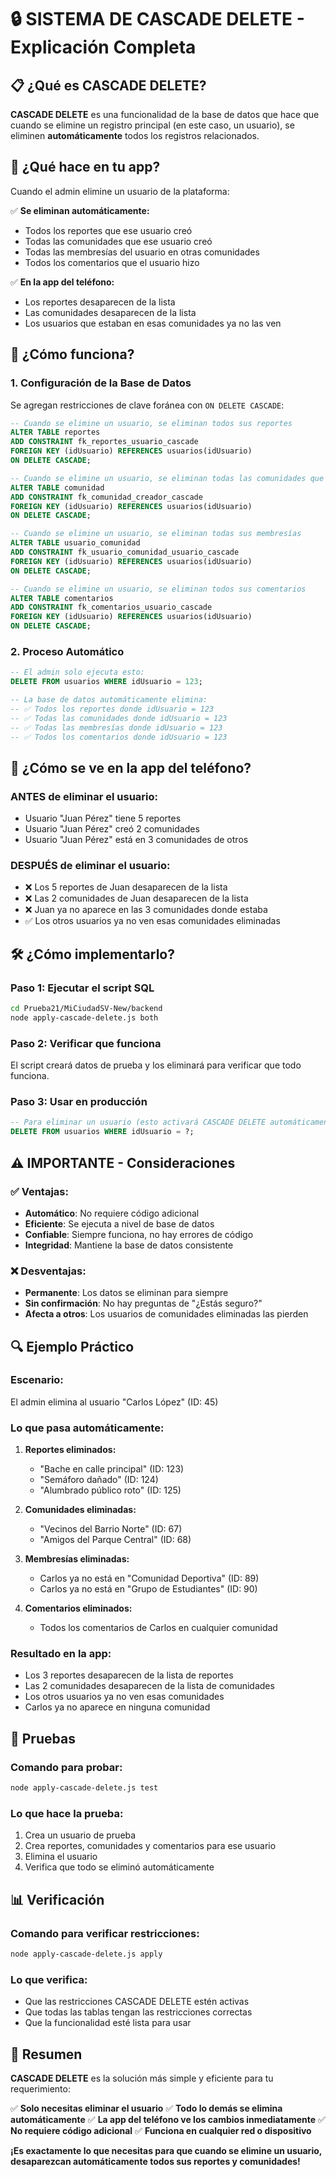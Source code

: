 # 🔒 SISTEMA DE CASCADE DELETE - Explicación Completa

## 📋 ¿Qué es CASCADE DELETE?

**CASCADE DELETE** es una funcionalidad de la base de datos que hace que cuando se elimine un registro principal (en este caso, un usuario), se eliminen **automáticamente** todos los registros relacionados.

## 🎯 ¿Qué hace en tu app?

Cuando el admin elimine un usuario de la plataforma:

✅ **Se eliminan automáticamente:**
- Todos los reportes que ese usuario creó
- Todas las comunidades que ese usuario creó
- Todas las membresías del usuario en otras comunidades
- Todos los comentarios que el usuario hizo

✅ **En la app del teléfono:**
- Los reportes desaparecen de la lista
- Las comunidades desaparecen de la lista
- Los usuarios que estaban en esas comunidades ya no las ven

## 🚀 ¿Cómo funciona?

### 1. **Configuración de la Base de Datos**
Se agregan restricciones de clave foránea con `ON DELETE CASCADE`:

```sql
-- Cuando se elimine un usuario, se eliminan todos sus reportes
ALTER TABLE reportes 
ADD CONSTRAINT fk_reportes_usuario_cascade 
FOREIGN KEY (idUsuario) REFERENCES usuarios(idUsuario) 
ON DELETE CASCADE;

-- Cuando se elimine un usuario, se eliminan todas las comunidades que creó
ALTER TABLE comunidad 
ADD CONSTRAINT fk_comunidad_creador_cascade 
FOREIGN KEY (idUsuario) REFERENCES usuarios(idUsuario) 
ON DELETE CASCADE;

-- Cuando se elimine un usuario, se eliminan todas sus membresías
ALTER TABLE usuario_comunidad 
ADD CONSTRAINT fk_usuario_comunidad_usuario_cascade 
FOREIGN KEY (idUsuario) REFERENCES usuarios(idUsuario) 
ON DELETE CASCADE;

-- Cuando se elimine un usuario, se eliminan todos sus comentarios
ALTER TABLE comentarios 
ADD CONSTRAINT fk_comentarios_usuario_cascade 
FOREIGN KEY (idUsuario) REFERENCES usuarios(idUsuario) 
ON DELETE CASCADE;
```

### 2. **Proceso Automático**
```sql
-- El admin solo ejecuta esto:
DELETE FROM usuarios WHERE idUsuario = 123;

-- La base de datos automáticamente elimina:
-- ✅ Todos los reportes donde idUsuario = 123
-- ✅ Todas las comunidades donde idUsuario = 123  
-- ✅ Todas las membresías donde idUsuario = 123
-- ✅ Todos los comentarios donde idUsuario = 123
```

## 📱 ¿Cómo se ve en la app del teléfono?

### **ANTES de eliminar el usuario:**
- Usuario "Juan Pérez" tiene 5 reportes
- Usuario "Juan Pérez" creó 2 comunidades
- Usuario "Juan Pérez" está en 3 comunidades de otros

### **DESPUÉS de eliminar el usuario:**
- ❌ Los 5 reportes de Juan desaparecen de la lista
- ❌ Las 2 comunidades de Juan desaparecen de la lista
- ❌ Juan ya no aparece en las 3 comunidades donde estaba
- ✅ Los otros usuarios ya no ven esas comunidades eliminadas

## 🛠️ ¿Cómo implementarlo?

### **Paso 1: Ejecutar el script SQL**
```bash
cd Prueba21/MiCiudadSV-New/backend
node apply-cascade-delete.js both
```

### **Paso 2: Verificar que funciona**
El script creará datos de prueba y los eliminará para verificar que todo funciona.

### **Paso 3: Usar en producción**
```sql
-- Para eliminar un usuario (esto activará CASCADE DELETE automáticamente)
DELETE FROM usuarios WHERE idUsuario = ?;
```

## ⚠️ **IMPORTANTE - Consideraciones**

### **✅ Ventajas:**
- **Automático**: No requiere código adicional
- **Eficiente**: Se ejecuta a nivel de base de datos
- **Confiable**: Siempre funciona, no hay errores de código
- **Integridad**: Mantiene la base de datos consistente

### **❌ Desventajas:**
- **Permanente**: Los datos se eliminan para siempre
- **Sin confirmación**: No hay preguntas de "¿Estás seguro?"
- **Afecta a otros**: Los usuarios de comunidades eliminadas las pierden

## 🔍 **Ejemplo Práctico**

### **Escenario:**
El admin elimina al usuario "Carlos López" (ID: 45)

### **Lo que pasa automáticamente:**
1. **Reportes eliminados:**
   - "Bache en calle principal" (ID: 123)
   - "Semáforo dañado" (ID: 124)
   - "Alumbrado público roto" (ID: 125)

2. **Comunidades eliminadas:**
   - "Vecinos del Barrio Norte" (ID: 67)
   - "Amigos del Parque Central" (ID: 68)

3. **Membresías eliminadas:**
   - Carlos ya no está en "Comunidad Deportiva" (ID: 89)
   - Carlos ya no está en "Grupo de Estudiantes" (ID: 90)

4. **Comentarios eliminados:**
   - Todos los comentarios de Carlos en cualquier comunidad

### **Resultado en la app:**
- Los 3 reportes desaparecen de la lista de reportes
- Las 2 comunidades desaparecen de la lista de comunidades
- Los otros usuarios ya no ven esas comunidades
- Carlos ya no aparece en ninguna comunidad

## 🧪 **Pruebas**

### **Comando para probar:**
```bash
node apply-cascade-delete.js test
```

### **Lo que hace la prueba:**
1. Crea un usuario de prueba
2. Crea reportes, comunidades y comentarios para ese usuario
3. Elimina el usuario
4. Verifica que todo se eliminó automáticamente

## 📊 **Verificación**

### **Comando para verificar restricciones:**
```bash
node apply-cascade-delete.js apply
```

### **Lo que verifica:**
- Que las restricciones CASCADE DELETE estén activas
- Que todas las tablas tengan las restricciones correctas
- Que la funcionalidad esté lista para usar

## 🎯 **Resumen**

**CASCADE DELETE** es la solución más simple y eficiente para tu requerimiento:

✅ **Solo necesitas eliminar el usuario**
✅ **Todo lo demás se elimina automáticamente**
✅ **La app del teléfono ve los cambios inmediatamente**
✅ **No requiere código adicional**
✅ **Funciona en cualquier red o dispositivo**

**¡Es exactamente lo que necesitas para que cuando se elimine un usuario, desaparezcan automáticamente todos sus reportes y comunidades!**
